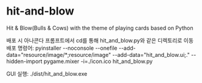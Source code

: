# hit-and-blow
Hit &amp; Blow(Bulls &amp; Cows) with the theme of playing cards based on Python

배포 시 아나콘다 프롬프트에서 cd를 통해 hit_and_blow.py와 같은 디렉토리로 이동
배포 명령어: pyinstaller --noconsole --onefile --add-data="resource/image/*;resource/image" --add-data="hit_and_blow.ui;." --hidden-import pygame.mixer -i=./icon.ico hit_and_blow.py

GUI 실행: ./dist/hit_and_blow.exe